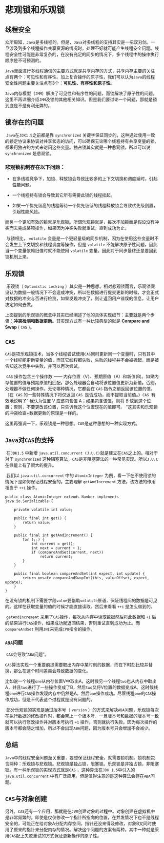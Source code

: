 # 悲观锁和乐观锁



## 线程安全

​	众所周知，`Java`是多线程的。但是，`Java`对多线程的支持其实是一把双刃剑。一旦涉及到多个线程操作共享资源的情况时，处理不好就可能产生线程安全问题。线程安全性可能是非常复杂的，在没有充足的同步的情况下，多个线程中的操作执行顺序是不可预测的。

​	`Java`里面进行多线程通信的主要方式就是共享内存的方式，共享内存主要的关注点有两个：可见性和有序性。加上复合操作的原子性，我们可以认为`Java`的线程安全性问题主要关注点有3个：**可见性、有序性和原子性**。

​	`Java`内存模型（`JMM`）解决了可见性和有序性的问题，而锁解决了原子性的问题。这里不再详细介绍`JMM`及锁的其他相关知识。但是我们要讨论一个问题，那就是锁到底是不是有利无弊的。



## 锁存在的问题

​	`Java`在`JDK1.5`之前都是靠 `synchronized` 关键字保证同步的，这种通过使用一致的锁定协议来协调对共享状态的访问，可以确保无论哪个线程持有共享变量的锁，都采用独占的方式来访问这些变量。独占锁其实就是一种悲观锁，所以可以说 `synchronized` 是悲观锁。

### 悲观锁机制存在以下问题：

- 在多线程竞争下，加锁、释放锁会导致比较多的上下文切换和调度延时，引起性能问题。

- 一个线程持有锁会导致其它所有需要此锁的线程挂起。

- 如果一个优先级高的线程等待一个优先级低的线程释放锁会导致优先级倒置，引起性能风险。

而另一个更加有效的锁就是乐观锁。所谓乐观锁就是，每次不加锁而是假设没有冲突而去完成某项操作，如果因为冲突失败就重试，直到成功为止。

​	与锁相比， `volatile` 变量是一个更轻量级的同步机制，因为在使用这些变量时不会发生上下文切换和线程调度等操作，但是 `volatile` 不能解决原子性问题，因此当一个变量依赖旧值时就不能使用 `volatile` 变量。因此对于同步最终还是要回到锁机制上来。

## 乐观锁

​	乐观锁（ `Optimistic Locking` ）其实是一种思想。相对悲观锁而言，乐观锁假设认为数据一般情况下不会造成冲突，所以在数据进行提交更新的时候，才会正式对数据的冲突与否进行检测，如果发现冲突了，则让返回用户错误的信息，让用户决定如何去做。

​	上面提到的乐观锁的概念中其实已经阐述了他的具体实现细节：主要就是两个步骤：**冲突检测和数据更新**。其实现方式有一种比较典型的就是 **Compare and Swap** ( `CAS` )。



## `CAS`

​	`CAS`是项乐观锁技术，当多个线程尝试使用`CAS`同时更新同一个变量时，只有其中一个线程能更新变量的值，而其它线程都失败，失败的线程并不会被挂起，而是被告知这次竞争中失败，并可以再次尝试。

​	`CAS` 操作包含三个操作数 —— 内存位置（V）、预期原值（A）和新值(B)。如果内存位置的值与预期原值相匹配，那么处理器会自动将该位置值更新为新值。否则，处理器不做任何操作。无论哪种情况，它都会在 `CAS` 指令之前返回该位置的值。（在` CAS` 的一些特殊情况下将仅返回 `CAS `是否成功，而不提取当前值。）`CAS `有效地说明了“ 我认为位置 V 应该包含值 A；如果包含该值，则将 B 放到这个位置；否则，不要更改该位置，只告诉我这个位置现在的值即可。 ”这其实和乐观锁的冲突检查+数据更新的原理是一样的。

​	这里再强调一下，乐观锁是一种思想。`CAS`是这种思想的一种实现方式。



## `Java`对`CAS`的支持

​	在`JDK1.5` 中新增 `java.util.concurrent (J.U.C)`就是建立在`CAS`之上的。相对于对于 `synchronized` 这种阻塞算法，`CAS`是非阻塞算法的一种常见实现。所以`J.U.C`在性能上有了很大的提升。

​	我们以 `java.util.concurrent` 中的 `AtomicInteger` 为例，看一下在不使用锁的情况下是如何保证线程安全的。主要理解 `getAndIncrement` 方法，该方法的作用相当于 `++i` 操作。

```
public class AtomicInteger extends Number implements java.io.Serializable {  

    private volatile int value;  

    public final int get() {  
        return value;  
    }  

    public final int getAndIncrement() {  
        for (;;) {  
            int current = get();  
            int next = current + 1;  
            if (compareAndSet(current, next))  
                return current;  
        }  
    }  

    public final boolean compareAndSet(int expect, int update) {  
        return unsafe.compareAndSwapInt(this, valueOffset, expect, update);  
    }  
}
```

​	在没有锁的机制下需要字段`value`要借助`volatile`原语，保证线程间的数据是可见的。这样在获取变量的值的时候才能直接读取。然后来看看 `++i` 是怎么做到的。

​	`getAndIncrement` 采用了`CAS`操作，每次从内存中读取数据然后将此数据和 `+1` 后的结果进行`CAS`操作，如果成功就返回结果，否则重试直到成功为止。而 `compareAndSet` 利用`JNI`来完成`CPU`指令的操作。



### `ABA`问题

​	`CAS`会导致“`ABA`问题”。

​	`CAS`算法实现一个重要前提需要取出内存中某时刻的数据，而在下时刻比较并替换，那么在这个时间差类会导致数据的变化。

​	比如说一个线程`one`从内存位置V中取出A，这时候另一个线程`two`也从内存中取出A，并且`two`进行了一些操作变成了B，然后`two`又将V位置的数据变成A，这时候线程`one`进行`CAS`操作发现内存中仍然是A，然后`one`操作成功。尽管线程`one`的`CAS`操作成功，但是不代表这个过程就是没有问题的。

​	部分乐观锁的实现是通过版本号（ `version` ）的方式来解决`ABA`问题，乐观锁每次在执行数据的修改操作时，都会带上一个版本号，一旦版本号和数据的版本号一致就可以执行修改操作并对版本号执行 `+1` 操作，否则就执行失败。因为每次操作的版本号都会随之增加，所以不会出现`ABA`问题，因为版本号只会增加不会减少。



## 总结

​	`Java`中的线程安全问题至关重要，要想保证线程安全，就需要锁机制。锁机制包含两种：乐观锁与悲观锁。悲观锁是独占锁，阻塞锁。乐观锁是非独占锁，非阻塞锁。有一种乐观锁的实现方式就是`CAS` ，这种算法在`JDK 1.5`中引入的 `java.util.concurrent` 中有广泛应用。但是值得注意的是这种算法会存在`ABA`问题。

## `CAS`与对象创建

​	另外，`CAS`还有一个应用，那就是在`JVM`创建对象的过程中。对象创建在虚拟机中是非常频繁的。即使是仅仅修改一个指针所指向的位置，在并发情况下也不是线程安全的，可能正在给对象A分配内存空间，指针还没来得及修改，对象B又同时使用了原来的指针来分配内存的情况。解决这个问题的方案有两种，其中一种就是采用`CAS`配上失败重试的方式保证更新操作的原子性。